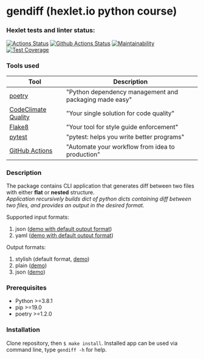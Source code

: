 # gendiff (hexlet.io python course)
### Hexlet tests and linter status:
[![Actions Status](https://github.com/tmvfb/python-project-50/workflows/hexlet-check/badge.svg)](https://github.com/tmvfb/python-project-50/actions)
[![Github Actions Status](https://github.com/tmvfb/python-project-50/workflows/Python%20CI/badge.svg)](https://github.com/tmvfb/python-project-50/actions)
[![Maintainability](https://api.codeclimate.com/v1/badges/8fac4dea5b719096bb86/maintainability)](https://codeclimate.com/github/tmvfb/python-project-50/maintainability)
[![Test Coverage](https://api.codeclimate.com/v1/badges/8fac4dea5b719096bb86/test_coverage)](https://codeclimate.com/github/tmvfb/python-project-50/test_coverage)

### Tools used

| Tool                                                                        | Description                                             |
|-----------------------------------------------------------------------------|---------------------------------------------------------|
| [poetry](https://poetry.eustace.io/)                                        | "Python dependency management and packaging made easy"  |
| [CodeClimate Quality](https://codeclimate.com/)                             | "Your single solution for code quality"                 |
| [Flake8](https://flake8.pycqa.org/en/latest/)                               | "Your tool for style guide enforcement"                 |
| [pytest](https://docs.pytest.org/en/7.2.x/)                                 | "pytest: helps you write better programs"               |
| [GitHub Actions](https://github.com/features/actions)                       | "Automate your workflow from idea to production"        |


### Description
The package contains CLI application that generates diff between two files with either **flat** or **nested** structure.  
*Application recursively builds dict of python dicts containing diff between two files, and provides an output in the desired format.*
  
Supported input formats: 
1. json ([demo with default output format](https://asciinema.org/a/hdMWhoNNiCLTLfDyKSLi10bvw))
2. yaml ([demo with default output format](https://asciinema.org/a/fn2vOp9su5P4BUe18xHzFltAa))
  
Output formats:
1. stylish (default format, [demo](https://asciinema.org/a/5NUMVg7zXdQdOK0eIDP5rUMbl))
2. plain ([demo](https://asciinema.org/a/vA5rDhTsOnxr6Jkkl1JyRGJ8P))
3. json ([demo](https://asciinema.org/a/SX1dRffpnIVYsbL5CUj9K2Irn))


### Prerequisites
* Python >=3.8.1
* pip >=19.0
* poetry >=1.2.0

### Installation
Clone repository, then `$ make install`. Installed app can be used via command line, type `gendiff -h` for help.
